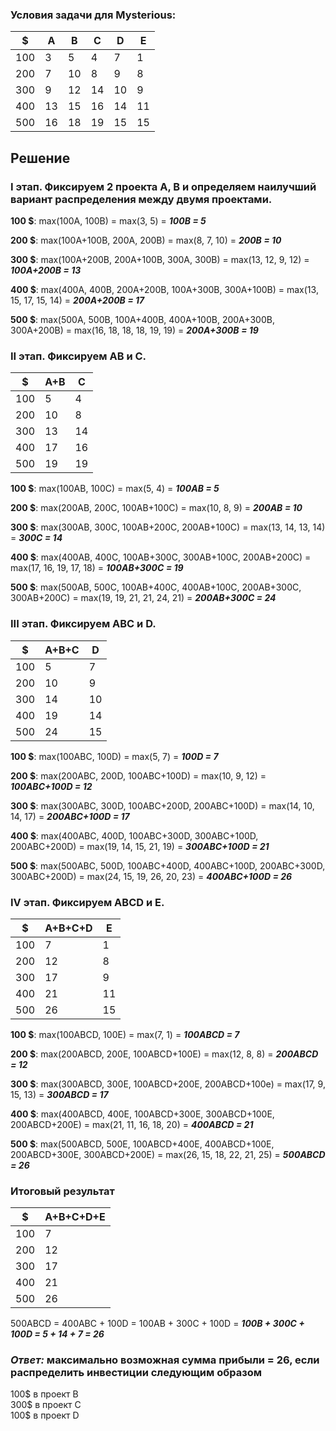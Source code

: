 ### Условия задачи для Mysterious:
| $   | A   | B   | C   | D   | E   |
|-----|-----|-----|-----|-----|-----|
| 100 | 3   | 5   | 4   | 7   | 1   |
| 200 | 7   | 10  | 8   | 9   | 8   |
| 300 | 9   | 12  | 14  | 10  | 9   |
| 400 | 13  | 15  | 16  | 14  | 11  |
| 500 | 16  | 18  | 19  | 15  | 15  |

## Решение 
### I этап. Фиксируем 2 проекта A, B и определяем наилучший вариант распределения между двумя проектами.
**100 $**: max(100A, 100B) = max(3, 5) = ***100B = 5***

**200 $**: max(100A+100B, 200A, 200B) = max(8, 7, 10) = ***200B = 10***

**300 $**: max(100A+200B, 200A+100B, 300A, 300B) = max(13, 12, 9, 12) = ***100A+200B = 13***

**400 $**: max(400A, 400B, 200A+200B, 100A+300B, 300A+100B) = max(13, 15, 17, 15, 14) = ***200A+200B = 17***

**500 $**: max(500A, 500B, 100A+400B, 400A+100B, 200A+300B, 300A+200B) = max(16, 18, 18, 18, 19, 19) = ***200A+300B = 19***

### II этап. Фиксируем AB и C.
| $   | A+B | C   | 
|-----|-----|-----|
| 100 | 5   | 4   | 
| 200 | 10  | 8   | 
| 300 | 13  | 14  | 
| 400 | 17  | 16  | 
| 500 | 19  | 19  |

**100 $**: max(100AB, 100C) = max(5, 4) = ***100AB = 5***

**200 $**: max(200AB, 200C, 100AB+100C) = max(10, 8, 9) = ***200AB = 10***

**300 $**: max(300AB, 300C, 100AB+200C, 200AB+100C) = max(13, 14, 13, 14) = ***300C = 14***

**400 $**: max(400AB, 400C, 100AB+300C, 300AB+100C, 200AB+200C) = max(17, 16, 19, 17, 18) = ***100AB+300C = 19***

**500 $**: max(500AB, 500C, 100AB+400C, 400AB+100C, 200AB+300C, 300AB+200C) = max(19, 19, 21, 21, 24, 21) = ***200AB+300C = 24***

### III этап. Фиксируем ABC и D.
| $   | A+B+C | D  | 
|-----|-------|----|
| 100 | 5     | 7  | 
| 200 | 10    | 9  | 
| 300 | 14    | 10 | 
| 400 | 19    | 14 | 
| 500 | 24    | 15 |

**100 $**: max(100ABC, 100D) = max(5, 7) = ***100D = 7***

**200 $**: max(200ABC, 200D, 100ABC+100D) = max(10, 9, 12) = ***100ABC+100D = 12***

**300 $**: max(300ABC, 300D, 100ABC+200D, 200ABC+100D) = max(14, 10, 14, 17) = ***200ABC+100D = 17***

**400 $**: max(400ABC, 400D, 100ABC+300D, 300ABC+100D, 200ABC+200D) = max(19, 14, 15, 21, 19) = ***300ABC+100D = 21***

**500 $**: max(500ABC, 500D, 100ABC+400D, 400ABC+100D, 200ABC+300D, 300ABC+200D) = max(24, 15, 19, 26, 20, 23) = ***400ABC+100D = 26***

### IV этап. Фиксируем ABCD и E.
| $   | A+B+C+D | E  | 
|-----|---------|----|
| 100 | 7       | 1  | 
| 200 | 12      | 8  | 
| 300 | 17      | 9  | 
| 400 | 21      | 11 | 
| 500 | 26      | 15 |

**100 $**: max(100ABCD, 100E) = max(7, 1) = ***100ABCD = 7***

**200 $**: max(200ABCD, 200E, 100ABCD+100E) = max(12, 8, 8) = ***200ABCD = 12***

**300 $**: max(300ABCD, 300E, 100ABCD+200E, 200ABCD+100e) = max(17, 9, 15, 13) = ***300ABCD = 17***

**400 $**: max(400ABCD, 400E, 100ABCD+300E, 300ABCD+100E, 200ABCD+200E) = max(21, 11, 16, 18, 20) = ***400ABCD = 21***

**500 $**: max(500ABCD, 500E, 100ABCD+400E, 400ABCD+100E, 200ABCD+300E, 300ABCD+200E) = max(26, 15, 18, 22, 21, 25) = ***500ABCD = 26***

### Итоговый результат
| $   | A+B+C+D+E | 
|-----|-----------|
| 100 |     7     |
| 200 |     12    |
| 300 |     17    |
| 400 |     21    | 
| 500 |     26    |

500ABCD = 400ABC + 100D = 100AB + 300C + 100D = ***100B + 300C + 100D = 5 + 14 + 7 = 26***

### ***Ответ:*** максимально возможная сумма прибыли = 26, если распределить инвестиции следующим образом 
100$ в проект B  
300$ в проект C  
100$ в проект D
